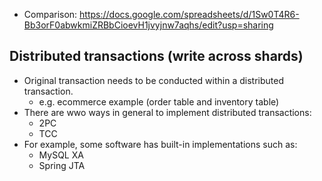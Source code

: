 * Comparison: https://docs.google.com/spreadsheets/d/1Sw0T4R6-Bb3orF0abwkmiZRBbCioevH1jvyjnw7aqhs/edit?usp=sharing

## Distributed transactions (write across shards)

* Original transaction needs to be conducted within a distributed transaction.
  * e.g. ecommerce example (order table and inventory table)
* There are wwo ways in general to implement distributed transactions:
  * 2PC 
  * TCC
* For example, some software has built-in implementations such as:
  * MySQL XA
  * Spring JTA
